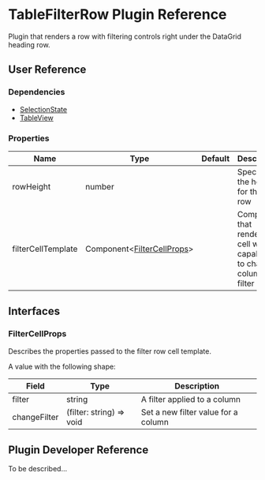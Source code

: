 # TableFilterRow Plugin Reference

Plugin that renders a row with filtering controls right under the DataGrid heading row.

## User Reference

### Dependencies

- [SelectionState](selection-state.md)
- [TableView](table-view.md)

### Properties

Name | Type | Default | Description
-----|------|---------|------------
rowHeight | number | | Specifies the height for the filter row
filterCellTemplate | Component&lt;[FilterCellProps](#filter-cell-props)&gt; | | Component that renders a cell with a capability to change a column filter

## Interfaces

### <a name="filter-cell-props"></a>FilterCellProps

Describes the properties passed to the filter row cell template.

A value with the following shape:

Field | Type | Description
------|------|------------
filter | string | A filter applied to a column
changeFilter | (filter: string) => void | Set a new filter value for a column

## Plugin Developer Reference

To be described...
